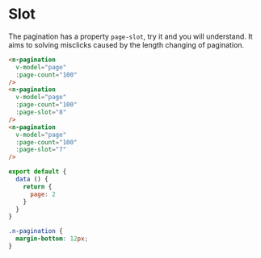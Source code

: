 # Slot
The pagination has a property `page-slot`, try it and you will understand. It aims to solving misclicks caused by the length changing of pagination.
```html
<n-pagination
  v-model="page"
  :page-count="100"
/>
<n-pagination
  v-model="page"
  :page-count="100"
  :page-slot="8"
/>
<n-pagination
  v-model="page"
  :page-count="100"
  :page-slot="7"
/>
```

```js
export default {
  data () {
    return {
      page: 2
    }
  }
}
```

```css
.n-pagination {
  margin-bottom: 12px;
}
```